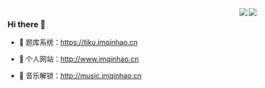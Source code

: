 <!-- ### Hi there 👋 -->

<!--
**coder9277/coder9277** is a ✨ _special_ ✨ repository because its `README.md` (this file) appears on your GitHub profile.

Here are some ideas to get you started:

- 🔭 I’m currently working on ...
- 🌱 I’m currently learning ...
- 👯 I’m looking to collaborate on ...
- 🤔 I’m looking for help with ...
- 💬 Ask me about ...
- 📫 How to reach me: ...
- 😄 Pronouns: ...
- ⚡ Fun fact: ...
-->
<img align="right" src="https://github-readme-stats.vercel.app/api?username=coder9277&show_icons=true&icon_color=CE1D2D&text_color=718096&bg_color=ffffff&hide_title=true" />
<!-- ### 你好，世界 👋
- 🔭 Java
- 🌱 Vue
- 🤔 Python
- ⚡ Computer Network
 -->
 
 <img align="right" src="https://github-readme-stats.vercel.app/api?username=neowho&show_icons=true&icon_color=CE1D2D&text_color=718096&bg_color=ffffff&hide_title=true" />
  
### Hi there  🌅
- :orange_book: 题库系统：https://tiku.imqinhao.cn
 
- :hammer:  个人网站：http://www.imqinhao.cn
 
- :meat_on_bone: 音乐解锁：http://music.imqinhao.cn
